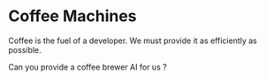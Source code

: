 # Coffee Machines

Coffee is the fuel of a developer.
We must provide it as efficiently as possible.

Can you provide a coffee brewer AI for us ?
